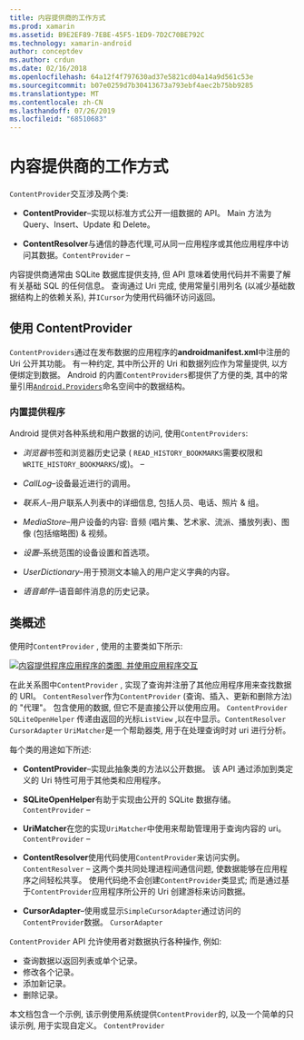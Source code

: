 ```yaml
---
title: 内容提供商的工作方式
ms.prod: xamarin
ms.assetid: B9E2EF89-7EBE-45F5-1ED9-7D2C70BE792C
ms.technology: xamarin-android
author: conceptdev
ms.author: crdun
ms.date: 02/16/2018
ms.openlocfilehash: 64a12f4f797630ad37e5821cd04a14a9d561c53e
ms.sourcegitcommit: b07e0259d7b30413673a793ebf4aec2b75bb9285
ms.translationtype: MT
ms.contentlocale: zh-CN
ms.lasthandoff: 07/26/2019
ms.locfileid: "68510683"
---
```

# <a name="how-content-providers-work"></a>内容提供商的工作方式

`ContentProvider`交互涉及两个类:

- **ContentProvider**&ndash;实现以标准方式公开一组数据的 API。 Main 方法为 Query、Insert、Update 和 Delete。

- **ContentResolver**与通信的静态代理,可从同一应用程序或其他应用程序中访问其数据。`ContentProvider` &ndash;

内容提供商通常由 SQLite 数据库提供支持, 但 API 意味着使用代码并不需要了解有关基础 SQL 的任何信息。 查询通过 Uri 完成, 使用常量引用列名 (以减少基础数据结构上的依赖关系), 并`ICursor`为使用代码循环访问返回。


## <a name="consuming-a-contentprovider"></a>使用 ContentProvider

`ContentProviders`通过在发布数据的应用程序的**androidmanifest.xml**中注册的 Uri 公开其功能。 有一种约定, 其中所公开的 Uri 和数据列应作为常量提供, 以方便绑定到数据。 Android 的内置`ContentProviders`都提供了方便的类, 其中的常量引用[`Android.Providers`](xref:Android.Provider)命名空间中的数据结构。



### <a name="built-in-providers"></a>内置提供程序

Android 提供对各种系统和用户数据的访问, 使用`ContentProviders`:

- *浏览器*书签和浏览器历史记录 ( `READ_HISTORY_BOOKMARKS`需要权限和`WRITE_HISTORY_BOOKMARKS`/或)。 &ndash;

- *CallLog*&ndash;设备最近进行的调用。

- *联系人*&ndash;用户联系人列表中的详细信息, 包括人员、电话、照片 & 组。

- *MediaStore*&ndash;用户设备的内容: 音频 (唱片集、艺术家、流派、播放列表)、图像 (包括缩略图) & 视频。

- *设置*&ndash;系统范围的设备设置和首选项。

- *UserDictionary*&ndash;用于预测文本输入的用户定义字典的内容。

- *语音邮件*&ndash;语音邮件消息的历史记录。



## <a name="classes-overview"></a>类概述

使用时`ContentProvider` , 使用的主要类如下所示:

[![内容提供程序应用程序的类图, 并使用应用程序交互](how-it-works-images/classdiagram1.png)](how-it-works-images/classdiagram1.png#lightbox)

在此关系图中`ContentProvider` , 实现了查询并注册了其他应用程序用来查找数据的 URI。 `ContentResolver`作为`ContentProvider` (查询、插入、更新和删除方法) 的 "代理"。 包含使用的数据, 但它不是直接公开以使用应用。 `ContentProvider` `SQLiteOpenHelper`
传递由返回的光标`ListView` ,以在中显示。`ContentResolver` `CursorAdapter` `UriMatcher`是一个帮助器类, 用于在处理查询时对 uri 进行分析。

每个类的用途如下所述:

- **ContentProvider**&ndash;实现此抽象类的方法以公开数据。 该 API 通过添加到类定义的 Uri 特性可用于其他类和应用程序。

- **SQLiteOpenHelper**有助于实现由公开的 SQLite 数据存储。 `ContentProvider` &ndash;

- **UriMatcher**在您的实现`UriMatcher`中使用来帮助管理用于查询内容的 uri。 `ContentProvider` &ndash;

- **ContentResolver**使用代码使用`ContentProvider`来访问实例。 `ContentResolver` &ndash; 这两个类共同处理进程间通信问题, 使数据能够在应用程序之间轻松共享。 使用代码绝不会创建`ContentProvider`类显式; 而是通过基于`ContentProvider`应用程序所公开的 Uri 创建游标来访问数据。

- **CursorAdapter**&ndash;使用或显示`SimpleCursorAdapter`通过访问的`ContentProvider`数据。 `CursorAdapter`

`ContentProvider` API 允许使用者对数据执行各种操作, 例如:

-  查询数据以返回列表或单个记录。
-  修改各个记录。
-  添加新记录。
-  删除记录。

本文档包含一个示例, 该示例使用系统提供`ContentProvider`的, 以及一个简单的只读示例, 用于实现自定义。 `ContentProvider`

